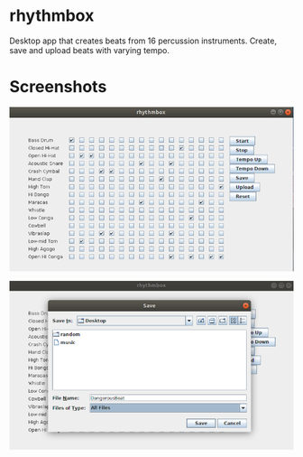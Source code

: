 # rhythmbox
Desktop app that creates beats from 16 percussion instruments. Create, save and upload beats with varying tempo. 

# Screenshots
![](/images/rhythmbox.png)

![](images/rhythmboxSave.png)
